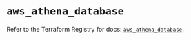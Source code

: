 # `aws_athena_database`

Refer to the Terraform Registry for docs: [`aws_athena_database`](https://registry.terraform.io/providers/hashicorp/aws/5.82.1/docs/resources/athena_database).

